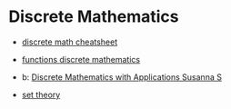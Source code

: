 # Discrete Mathematics
- [discrete math cheatsheet](https://cs.slu.edu/~chambers/spring10/135/cheatsheet.pdf)

* [functions discrete mathematics](functions-discrete-mathematics)
* b: [Discrete Mathematics with Applications Susanna S](Discrete-Mathematics-with-Applications-Susanna-S)

* [set theory](set-theory)

